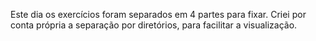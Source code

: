 Este dia os exercícios foram separados em 4 partes para fixar.
Criei por conta própria a separação por diretórios, para facilitar a visualização.

